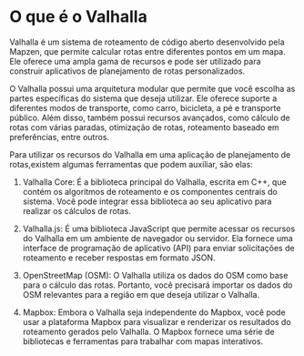 # O que é o Valhalla

Valhalla é um sistema de roteamento de código aberto desenvolvido pela Mapzen, que permite calcular rotas entre diferentes pontos em um mapa. Ele oferece uma ampla gama de recursos e pode ser utilizado para construir aplicativos de planejamento de rotas personalizados.

O Valhalla possui uma arquitetura modular que permite que você escolha as partes específicas do sistema que deseja utilizar. Ele oferece suporte a diferentes modos de transporte, como carro, bicicleta, a pé e transporte público. Além disso, também possui recursos avançados, como cálculo de rotas com várias paradas, otimização de rotas, roteamento baseado em preferências, entre outros.

Para utilizar os recursos do Valhalla em uma aplicação de planejamento de rotas,existem algumas ferramentas que podem auxiliar, são elas:

1. Valhalla Core: É a biblioteca principal do Valhalla, escrita em C++, que contém os algoritmos de roteamento e os componentes centrais do sistema. Você pode integrar essa biblioteca ao seu aplicativo para realizar os cálculos de rotas.

2. Valhalla.js: É uma biblioteca JavaScript que permite acessar os recursos do Valhalla em um ambiente de navegador ou servidor. Ela fornece uma interface de programação de aplicativo (API) para enviar solicitações de roteamento e receber respostas em formato JSON.

3. OpenStreetMap (OSM): O Valhalla utiliza os dados do OSM como base para o cálculo das rotas. Portanto, você precisará importar os dados do OSM relevantes para a região em que deseja utilizar o Valhalla.

4. Mapbox: Embora o Valhalla seja independente do Mapbox, você pode usar a plataforma Mapbox para visualizar e renderizar os resultados do roteamento gerados pelo Valhalla. O Mapbox fornece uma série de bibliotecas e ferramentas para trabalhar com mapas interativos.
